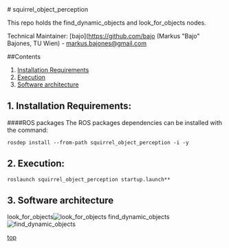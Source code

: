 <a id="top"/> 
# squirrel_object_perception

This repo holds the find_dynamic_objects and look_for_objects nodes. 

Technical Maintainer: [bajo](https://github.com/bajo (Markus "Bajo" Bajones, TU Wien) - markus.bajones@gmail.com

##Contents

1. <a href="#1--installation-requirements">Installation Requirements</a>
2. <a href="#2--execution">Execution</a>
3. <a href="#3--software-architecture">Software architecture</a>


## 1. Installation Requirements: <a id="1--installation-requirements"/> 

####ROS packages
The ROS packages dependencies can be installed with the command:
```
rosdep install --from-path squirrel_object_perception -i -y
```
## 2. Execution: <a id="2--execution"/> 
```
roslaunch squirrel_object_perception startup.launch**
```

## 3. Software architecture <a id="3--software-architecture"/> 

look_for_objects![look_for_objects](look_for_objects.png "Architecture look_for_objects")
find_dynamic_objects ![find_dynamic_objects](find_dynamic_objects.png "Architecture find_dynamic_objects")

<a href="#top">top</a>
